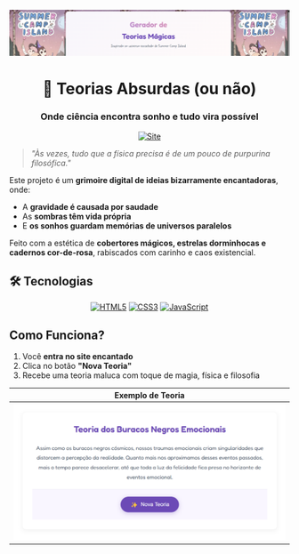 <div align="center">

![](images/tela.png)

# 🌙 Teorias Absurdas (ou não) 

### Onde ciência encontra sonho e tudo vira possível
</div>

<div align="center">

[![Site](https://img.shields.io/badge/%F0%9F%8C%B8_Teorias_Mágicas-FF69B4?style=for-the-badge&logo=sparkles&logoColor=white&labelColor=FF1493)](https://seu-site.com)

</div>

> _"Às vezes, tudo que a física precisa é de um pouco de purpurina filosófica."_

Este projeto é um **grimoire digital de ideias bizarramente encantadoras**, onde:

- A **gravidade é causada por saudade**  
- As **sombras têm vida própria**  
- E **os sonhos guardam memórias de universos paralelos**

Feito com a estética de **cobertores mágicos, estrelas dorminhocas e cadernos cor-de-rosa**, rabiscados com carinho e caos existencial.


## 🛠️ Tecnologias 

<div align="center">

[![HTML5](https://img.shields.io/badge/HTML5-E34F26?style=for-the-badge&logo=html5&logoColor=white&labelColor=FF4500)](https://developer.mozilla.org/en-US/docs/Web/HTML)
[![CSS3](https://img.shields.io/badge/CSS3-1572B6?style=for-the-badge&logo=css3&logoColor=white&labelColor=1E90FF)](https://developer.mozilla.org/en-US/docs/Web/CSS)
[![JavaScript](https://img.shields.io/badge/JavaScript-F7DF1E?style=for-the-badge&logo=javascript&logoColor=black&labelColor=FFD700)](https://developer.mozilla.org/en-US/docs/Web/JavaScript)

</div>

## Como Funciona?

1. Você **entra no site encantado**
2. Clica no botão **"Nova Teoria"**
3. Recebe uma teoria maluca com toque de magia, física e filosofia 



| Exemplo de Teoria | 
|-----------------|
| ![Teoria Mágica](images/tela2.png) | 

